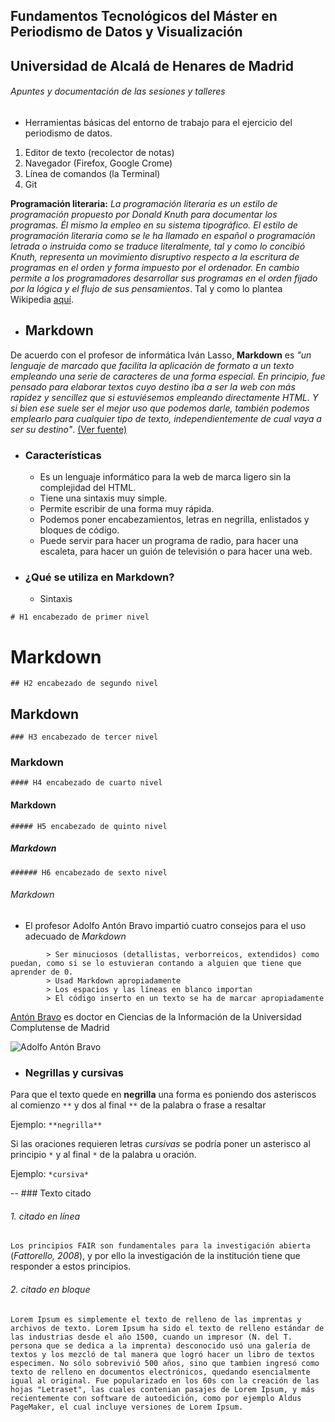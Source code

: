 ## Fundamentos Tecnológicos del Máster en Periodismo de Datos y Visualización
## Universidad de Alcalá de Henares de Madrid

###### Apuntes y documentación de las sesiones y talleres

- 	Herramientas básicas del entorno de trabajo para el ejercicio del periodismo de datos.
  1.  Editor de texto (recolector de notas) 
  2.  Navegador (Firefox, Google Crome)
  3.  Línea de comandos (la Terminal)
  4.  Git

**Programación literaria:** *La programación literaria es un estilo de programación propuesto por Donald Knuth para documentar los programas. Él mismo la empleo en su sistema tipográfico. El estilo de programación literaria como se le ha llamado en español o programación letrada o instruida como se traduce literalmente, tal y como lo concibió Knuth, representa un movimiento disruptivo respecto a la escritura de programas en el orden y forma impuesto por el ordenador. En cambio permite a los programadores desarrollar sus programas en el orden fijado por la lógica y el flujo de sus pensamientos*. Tal y como lo plantea Wikipedia [aquí](https://es.wikipedia.org/wiki/Programaci%C3%B3n_literaria).

- ## Markdown
De acuerdo con el profesor de informática Iván Lasso, **Markdown** es *"un lenguaje de marcado que facilita la aplicación de formato a un texto empleando una serie de caracteres de una forma especial. En principio, fue pensado para elaborar textos cuyo destino iba a ser la web con más rapidez y sencillez que si estuviésemos empleando directamente HTML. Y si bien ese suele ser el mejor uso que podemos darle, también podemos emplearlo para cualquier tipo de texto, independientemente de cual vaya a ser su destino"*. [(Ver fuente)](https://www.genbeta.com/guia-de-inicio/que-es-markdown-para-que-sirve-y-como-usarlo)

- ### Características

  - Es un lenguaje informático para la web de marca ligero sin la complejidad del HTML.
  - Tiene una sintaxis muy simple. 
  - Permite escribir de una forma muy rápida.
  - Podemos poner encabezamientos, letras en negrilla, enlistados y bloques de código. 
  - Puede servir para hacer un programa de radio, para hacer una escaleta, para hacer un guión de televisión o para hacer una web.

- ### ¿Qué se utiliza en Markdown? 

	- Sintaxis

`# H1 encabezado de primer nivel`
# Markdown

`## H2 encabezado de segundo nivel`
## Markdown

`### H3 encabezado de tercer nivel`
### Markdown

`#### H4 encabezado de cuarto nivel`
#### Markdown

`##### H5 encabezado de quinto nivel`
##### Markdown

`###### H6 encabezado de sexto nivel`
###### Markdown

- El profesor Adolfo Antón Bravo impartió cuatro consejos para el uso adecuado de *Markdown* 



```
		> Ser minuciosos (detallistas, verborreicos, extendidos) como puedan, como si se lo estuvieran contando a alguien que tiene que aprender de 0.
		> Usad Markdown apropiadamente
		> Los espacios y las líneas en blanco importan
		> El código inserto en un texto se ha de marcar apropiadamente
```
[Antón Bravo](https://www.infotics.es/) es doctor en Ciencias de la Información de la Universidad Complutense de Madrid 

![Adolfo Antón Bravo](https://infotics.es/autoria/adolfo-anton-bravo/avatar-adolflow_hua33f5215751d27a45a956982b640893f_57535_270x270_fill_q75_lanczos_center.jpg "Adolfo Anton Bravo")

- ### Negrillas y cursivas 
Para que el texto quede en **negrilla** una forma es poniendo dos asteriscos al comienzo `**` y dos al final `**` de la palabra o frase a resaltar

Ejemplo: `**negrilla**`

Si las oraciones requieren letras *cursivas* se podría poner un asterisco al principio `*` y al final `*` de la palabra u oración.

Ejemplo:
`*cursiva*`

-- ### Texto citado
###### 1. citado en línea
`Los principios FAIR son fundamentales para la investigación abierta` (*Fattorello, 2008*), y por ello la investigación de la institución tiene que responder a estos principios. 
###### 2. citado en bloque
```
Lorem Ipsum es simplemente el texto de relleno de las imprentas y archivos de texto. Lorem Ipsum ha sido el texto de relleno estándar de las industrias desde el año 1500, cuando un impresor (N. del T. persona que se dedica a la imprenta) desconocido usó una galería de textos y los mezcló de tal manera que logró hacer un libro de textos especimen. No sólo sobrevivió 500 años, sino que tambien ingresó como texto de relleno en documentos electrónicos, quedando esencialmente igual al original. Fue popularizado en los 60s con la creación de las hojas "Letraset", las cuales contenian pasajes de Lorem Ipsum, y más recientemente con software de autoedición, como por ejemplo Aldus PageMaker, el cual incluye versiones de Lorem Ipsum.
```


